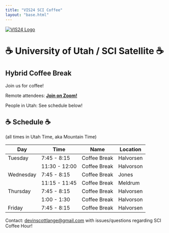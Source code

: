 ```yaml
---
title: "VIS24 SCI Coffee"
layout: "base.html"
---
```


[![VIS24 Logo](/assets/logo.png)](/)

# ☕ University of Utah / SCI Satellite ☕

## Hybrid Coffee Break

Join us for coffee!

Remote attendees: [**Join on Zoom!**](https://utah.zoom.us/j/92719330333)

People in Utah: See schedule below!

## ☕ Schedule ☕

(all times in Utah Time, aka Mountain Time)

| Day       | Time         | Name         | Location  |
| --------- | ------------ | ------------ | --------- |
| Tuesday   | 7:45 - 8:15  | Coffee Break | Halvorsen |
|           | 11:30 - 12:00| Coffee Break | Halvorson |
| Wednesday | 7:45 - 8:15  | Coffee Break | Jones     |
|           | 11:15 - 11:45| Coffee Break | Meldrum   |
| Thursday  | 7:45 - 8:15  | Coffee Break | Halvorsen |
|           | 1:00 - 1:30  | Coffee Break | Halvorson |
| Friday    | 7:45 - 8:15  | Coffee Break | Halvorsen |

Contact: [devinscottlange@gmail.com](mailto:devinscottlange@gmail.com) with issues/questions regarding SCI Coffee Hour!

